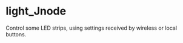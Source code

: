 light_Jnode
===============

Control some LED strips, using settings received by wireless or local buttons.
